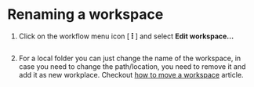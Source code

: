 # Renaming a workspace

1. Click on the workflow menu icon [<svg width="12px" height="12px" viewBox="0 0 5 19" xmlns="http://www.w3.org/2000/svg"><circle cx="2.5" cy="2.5" r="2.5"></circle><circle cx="2.5" cy="16.5" r="2.5"></circle><circle cx="2.5" cy="9.5" r="2.5"></circle></svg>] and select **Edit workspace...**

<img :src="$withBase('/assets/img/workspaces/editing_a_workspace.png')">

2. For a local folder you can just change the name of the workspace, in case you need to change the path/location, you need to remove it and add it as new workplace. Checkout [how to move a workspace](./moving-a-workspace.md) article.

<img :src="$withBase('/assets/img/workspaces/editing_a_workspace_local_folder.png')">